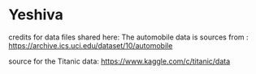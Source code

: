 # Yeshiva
credits for data files shared here:
The automobile data is sources from : https://archive.ics.uci.edu/dataset/10/automobile

source for the Titanic data:
https://www.kaggle.com/c/titanic/data
